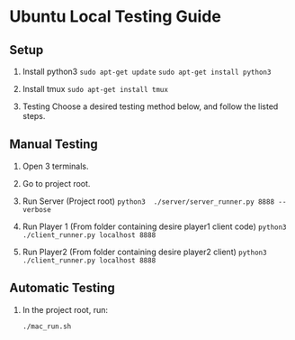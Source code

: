 # Ubuntu Local Testing Guide

## Setup
1. Install python3
    `sudo apt-get update`
    `sudo apt-get install python3`

2. Install tmux
    `sudo apt-get install tmux`

3. Testing
    Choose a desired testing method below, and follow the listed steps.

## Manual Testing
1. Open 3 terminals.

2. Go to project root.

3. Run Server (Project root)
    `python3  ./server/server_runner.py 8888 --verbose`

5. Run Player 1 (From folder containing desire player1 client code)
    `python3  ./client_runner.py localhost 8888`

6. Run Player2 (From folder containing desire player2 client)
    `python3  ./client_runner.py localhost 8888`

## Automatic Testing
1.  In the project root, run:
    ```bash
    ./mac_run.sh
    ```
